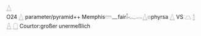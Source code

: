 𓉴  
O24 𓉴 parameter/pyramid++ Memphis𓏠𓈖fair𓄤𓆑𓂋𓉴𓊖phyrsa  𓉴 VS  𓉵 𓉶  𓉷  𓉸 Courtor:großer unermeßlich  